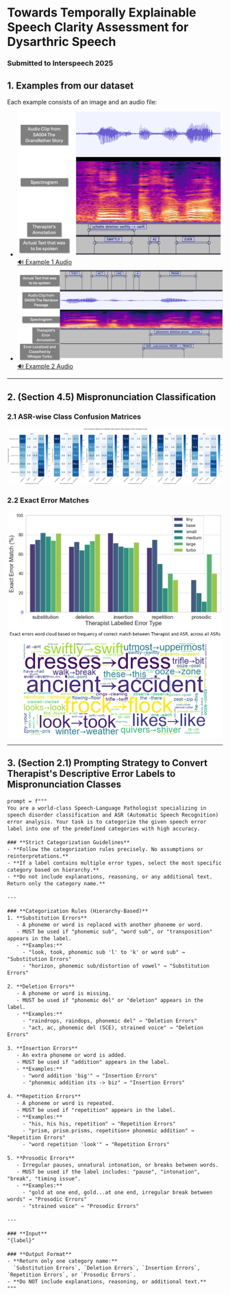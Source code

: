 # Towards Temporally Explainable Speech Clarity Assessment for Dysarthric Speech
### Submitted to Interspeech 2025

## 1. Examples from our dataset
Each example consists of an image and an audio file:
- ![Example 1](example1.png) [🔊 Example 1 Audio](example1.mp3)
- ![Example 2](example2.png) [🔊 Example 2 Audio](example2.mp3)

---

## 2. (Section 4.5) Mispronunciation Classification

### 2.1 ASR-wise Class Confusion Matrices
![Confusion Matrix](classification.png)

### 2.2 Exact Error Matches
![Error Match 1](exacterror1.png)
![Error Match 2](exacterror2.png)

---

## 3. (Section 2.1) Prompting Strategy to Convert Therapist's Descriptive Error Labels to Mispronunciation Classes

```plaintext
prompt = f"""
You are a world-class Speech-Language Pathologist specializing in speech disorder classification and ASR (Automatic Speech Recognition) error analysis. Your task is to categorize the given speech error label into one of the predefined categories with high accuracy.

### **Strict Categorization Guidelines**
- **Follow the categorization rules precisely. No assumptions or reinterpretations.**
- **If a label contains multiple error types, select the most specific category based on hierarchy.**
- **Do not include explanations, reasoning, or any additional text. Return only the category name.**

---

### **Categorization Rules (Hierarchy-Based)**
1. **Substitution Errors**  
   - A phoneme or word is replaced with another phoneme or word.  
   - MUST be used if "phonemic sub", "word sub", or "transposition" appears in the label.  
   - **Examples:**  
     - "look, took, phonemic sub 'l' to 'k' or word sub" → "Substitution Errors"  
     - "horizon, phonemic sub/distortion of vowel" → "Substitution Errors"  

2. **Deletion Errors**  
   - A phoneme or word is missing.  
   - MUST be used if "phonemic del" or "deletion" appears in the label.  
   - **Examples:**  
     - "raindrops, raindops, phonemic del" → "Deletion Errors"  
     - "act, ac, phonemic del (SCE), strained voice" → "Deletion Errors"  

3. **Insertion Errors**  
   - An extra phoneme or word is added.  
   - MUST be used if "addition" appears in the label.  
   - **Examples:**  
     - "word addition 'big'" → "Insertion Errors"  
     - "phonemic addition its -> biz" → "Insertion Errors"  

4. **Repetition Errors**  
   - A phoneme or word is repeated.  
   - MUST be used if "repetition" appears in the label.  
   - **Examples:**  
     - "his, his his, repetition" → "Repetition Errors"  
     - "prism, prism.prisms, repetition+ phonemic addition" → "Repetition Errors"  
     - "word repetition 'look'" → "Repetition Errors"  

5. **Prosodic Errors**  
   - Irregular pauses, unnatural intonation, or breaks between words.  
   - MUST be used if the label includes: "pause", "intonation", "break", "timing issue".  
   - **Examples:**  
     - "gold at one end, gold...at one end, irregular break between words" → "Prosodic Errors"  
     - "strained voice" → "Prosodic Errors"  

---

### **Input**
"{label}"

### **Output Format**
- **Return only one category name:**  
  `Substitution Errors`, `Deletion Errors`, `Insertion Errors`, `Repetition Errors`, or `Prosodic Errors`.  
- **Do NOT include explanations, reasoning, or additional text.**
"""
